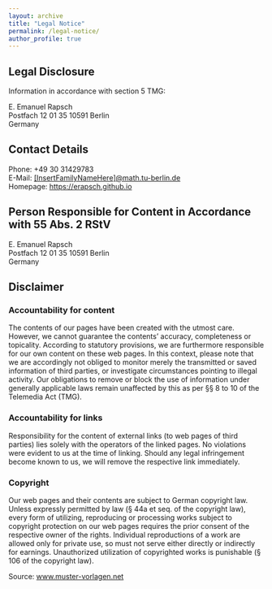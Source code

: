 ```yaml
---
layout: archive
title: "Legal Notice"
permalink: /legal-notice/
author_profile: true
---
```


## Legal Disclosure

Information in accordance with section 5 TMG:

E. Emanuel Rapsch  
Postfach 12 01 35
10591 Berlin  
Germany  

## Contact Details

Phone: +49 30 31429783  
E-Mail: <a href="mailto:rapsch@math.tu-berlin.de">[InsertFamilyNameHere]@math.tu-berlin.de</a>  
Homepage: https://erapsch.github.io

## Person Responsible for Content in Accordance with 55 Abs. 2 RStV

E. Emanuel Rapsch  
Postfach 12 01 35
10591 Berlin  
Germany

## Disclaimer

### Accountability for content

The contents of our pages have been created with the utmost care. However, we cannot guarantee the contents’ accuracy, completeness or topicality. According to statutory provisions, we are furthermore responsible for our own content on these web pages. In this context, please note that we are accordingly not obliged to monitor merely the transmitted or saved information of third parties, or investigate circumstances pointing to illegal activity. Our obligations to remove or block the use of information under generally applicable laws remain unaffected by this as per §§ 8 to 10 of the Telemedia Act (TMG).

### Accountability for links

Responsibility for the content of external links (to web pages of third parties) lies solely with the operators of the linked pages. No violations were evident to us at the time of linking. Should any legal infringement become known to us, we will remove the respective link immediately.

### Copyright

Our web pages and their contents are subject to German copyright law. Unless expressly permitted by law (§ 44a et seq. of the copyright law), every form of utilizing, reproducing or processing works subject to copyright protection on our web pages requires the prior consent of the respective owner of the rights. Individual reproductions of a work are allowed only for private use, so must not serve either directly or indirectly for earnings. Unauthorized utilization of copyrighted works is punishable (§ 106 of the copyright law).  

Source: www.muster-vorlagen.net
